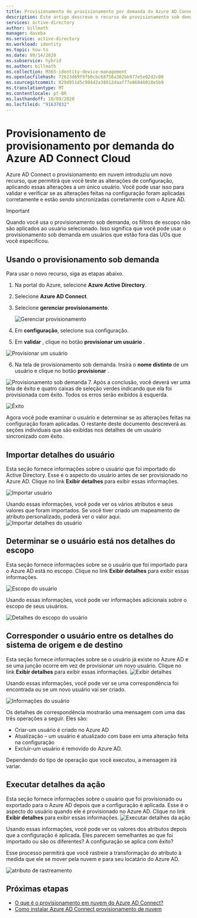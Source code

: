 ```yaml
---
title: Provisionamento de provisionamento por demanda do Azure AD Connect Cloud
description: Este artigo descreve o recurso de provisionamento sob demanda.
services: active-directory
author: billmath
manager: daveba
ms.service: active-directory
ms.workload: identity
ms.topic: how-to
ms.date: 09/14/2020
ms.subservice: hybrid
ms.author: billmath
ms.collection: M365-identity-device-management
ms.openlocfilehash: 72623d69f9fb0cbc68758a362bb977e5e02d2c00
ms.sourcegitcommit: 829d951d5c90442a38012daaf77e86046018e5b9
ms.translationtype: MT
ms.contentlocale: pt-BR
ms.lasthandoff: 10/09/2020
ms.locfileid: "91637032"
---
```

# <a name="azure-ad-connect-cloud-provisioning-on-demand-provisioning"></a>Provisionamento de provisionamento por demanda do Azure AD Connect Cloud

Azure AD Connect o provisionamento em nuvem introduziu um novo recurso, que permitirá que você teste as alterações de configuração, aplicando essas alterações a um único usuário.  Você pode usar isso para validar e verificar se as alterações feitas na configuração foram aplicadas corretamente e estão sendo sincronizadas corretamente com o Azure AD.  

> [!IMPORTANT] 
> Quando você usa o provisionamento sob demanda, os filtros de escopo não são aplicados ao usuário selecionado.  Isso significa que você pode usar o provisionamento sob demanda em usuários que estão fora das UOs que você especificou.


## <a name="using-on-demand-provisioning"></a>Usando o provisionamento sob demanda
Para usar o novo recurso, siga as etapas abaixo.


1.  Na portal do Azure, selecione **Azure Active Directory**.
2.  Selecione **Azure AD Connect**.
3.  Selecione **gerenciar provisionamento**.

    ![Gerenciar provisionamento](media/how-to-configure/manage1.png)
4. Em **configuração**, selecione sua configuração.
5. Em **validar** , clique no botão **provisionar um usuário** . 

 ![Provisionar um usuário](media/how-to-on-demand-provision/on-demand2.png)

6. Na tela de provisionamento sob demanda.  Insira o **nome distinto** de um usuário e clique no botão **provisionar** .  
 
 ![Provisionamento sob demanda](media/how-to-on-demand-provision/on-demand3.png)
7. Após a conclusão, você deverá ver uma tela de êxito e quatro caixas de seleção verdes indicando que ela foi provisionada com êxito.  Todos os erros serão exibidos à esquerda.

  ![Êxito](media/how-to-on-demand-provision/on-demand4.png)

Agora você pode examinar o usuário e determinar se as alterações feitas na configuração foram aplicadas.  O restante deste documento descreverá as seções individuais que são exibidas nos detalhes de um usuário sincronizado com êxito.

## <a name="import-user-details"></a>Importar detalhes do usuário
Esta seção fornece informações sobre o usuário que foi importado do Active Directory.  Esse é o aspecto do usuário antes de ser provisionado no Azure AD.  Clique no link **Exibir detalhes** para exibir essas informações.

![Importar usuário](media/how-to-on-demand-provision/on-demand5.png)

Usando essas informações, você pode ver os vários atributos e seus valores que foram importados.  Se você tiver criado um mapeamento de atributo personalizado, poderá ver o valor aqui.
![Importar detalhes do usuário](media/how-to-on-demand-provision/on-demand6.png)

## <a name="determine-if-user-is-in-scope-details"></a>Determinar se o usuário está nos detalhes do escopo
Esta seção fornece informações sobre se o usuário que foi importado para o Azure AD está no escopo.  Clique no link **Exibir detalhes** para exibir essas informações.

![Escopo do usuário](media/how-to-on-demand-provision/on-demand7.png)

Usando essas informações, você pode ver informações adicionais sobre o escopo de seus usuários.

![Detalhes do escopo do usuário](media/how-to-on-demand-provision/on-demand10a.png)

## <a name="match-user-between-source-and-target-system-details"></a>Corresponder o usuário entre os detalhes do sistema de origem e de destino
Esta seção fornece informações sobre se o usuário já existe no Azure AD e se uma junção ocorre em vez de provisionar um novo usuário.  Clique no link **Exibir detalhes** para exibir essas informações.
![Exibir detalhes](media/how-to-on-demand-provision/on-demand8.png)

Usando essas informações, você pode ver se uma correspondência foi encontrada ou se um novo usuário vai ser criado.

![Informações do usuário](media/how-to-on-demand-provision/on-demand11.png)

Os detalhes de correspondência mostrarão uma mensagem com uma das três operações a seguir.  Eles são:
- Criar-um usuário é criado no Azure AD
- Atualização – um usuário é atualizado com base em uma alteração feita na configuração
- Excluir-um usuário é removido do Azure AD.

Dependendo do tipo de operação que você executou, a mensagem irá variar.

## <a name="perform-action-details"></a>Executar detalhes da ação
Esta seção fornece informações sobre o usuário que foi provisionado ou exportado para o Azure AD depois que a configuração é aplicada.  Esse é o aspecto do usuário quando ele é provisionado no Azure AD.  Clique no link **Exibir detalhes** para exibir essas informações.
![Executar detalhes da ação](media/how-to-on-demand-provision/on-demand9.png)

Usando essas informações, você pode ver os valores dos atributos depois que a configuração é aplicada.  Eles parecem semelhantes ao que foi importado ou são os diferentes?  A configuração se aplica com êxito?  

Esse processo permitirá que você rastreie a transformação do atributo à medida que ele se mover pela nuvem e para seu locatário do Azure AD.

![atributo de rastreamento](media/how-to-on-demand-provision/on-demand12.png)

## <a name="next-steps"></a>Próximas etapas 

- [O que é o provisionamento em nuvem do Azure AD Connect?](what-is-cloud-provisioning.md)
- [Como instalar Azure AD Connect provisionamento de nuvem](how-to-install.md)
 